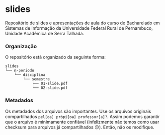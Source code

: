 # slides
Repositório de slides e apresentações de aula do curso de Bacharelado em Sistemas de Informação da Universidade Federal Rural de Pernambuco, Unidade Acadêmica de Serra Talhada.

### Organização
O repositório está organizado da seguinte forma:

```
slides
└── n-periodo
    └── disciplina
        └── semestre
            ├── 01-slide.pdf
            └── 02-slide.pdf
```

### Metadados
Os metadados dos arquivos são importantes. Use os arquivos originais compartilhados `pel[oa] própi[oa] professor[a]?`. Assim podemos garantir que o arquivo é minimamente confiável (infelizmente não temos como usar checksum para arquivos já compartilhados :unamused:). Então, não os modifique.
